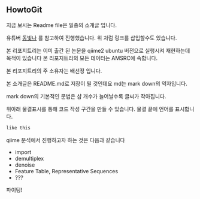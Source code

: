## HowtoGit

지금 보시는 Readme file은 일종의 소개글 입니다.

유튜버 [동빛나](https://www.youtube.com/watch?v=MFJIOqxK6k8) 를 참고하여 진행했습니다.
위 처럼 링크를 삽입할수도 있습니다.

본 리포지트리는 이미 출간 된 논문을 qiime2 ubuntu 버전으로 실행시켜 재현하는데 목적이 있습니다
본 리포지트리의 모든 데이터는 AMSRC에 속합니다.

본 리포지트리의 주 소유자는 배선정 입니다.

본 소개글은 README.md로 저장이 될 것인데요
md는 mark down의 약자입니다.

mark down의 기본적인 문법은 
샵 개수가 늘어날수록 글씨가 작아집니다.

위아래 물결표시를 통해 코드 작성 구간을 만들 수 있습니다.
물결 끝에 언어를 표시합니다.

~~~c
like this
~~~

qiime 분석에서 진행하고자 하는 것은 다음과 같습니다
* import
* demultiplex
* denoise
* Feature Table, Representative Sequences
* ???

파이팅!


